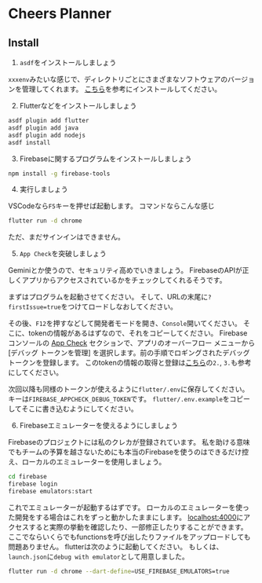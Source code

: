 # Cheers Planner

## Install
1. `asdf`をインストールしましょう

`xxxenv`みたいな感じで、ディレクトリごとにさまざまなソフトウェアのバージョンを管理してくれます。
[こちら](https://asdf-vm.com/ja-jp/guide/getting-started.html)を参考にインストールしてください。


2. Flutterなどをインストールしましょう
```sh
asdf plugin add flutter
asdf plugin add java
asdf plugin add nodejs
asdf install
```

3. Firebaseに関するプログラムをインストールしましょう
```sh
npm install -g firebase-tools
```

4. 実行しましょう

VSCodeなら`F5`キーを押せば起動します。
コマンドならこんな感じ
```sh
flutter run -d chrome
```
ただ、まだサインインはできません。

5. `App Check`を突破しましょう

Geminiとか使うので、セキュリティ高めでいきましょう。
FirebaseのAPIが正しくアプリからアクセスされているかをチェックしてくれるそうです。

まずはプログラムを起動させてください。
そして、URLの末尾に`?firstIssue=true`をつけてロードしなおしてください。

その後、`F12`を押すなどして開発者モードを開き、`Console`開いてください。
そこに、tokenの情報があるはずなので、それをコピーしてください。
Firebase コンソールの [App Check](https://console.firebase.google.com/project/cheers-planner/appcheck/apps?hl=ja) セクションで、アプリのオーバーフロー メニューから [デバッグ トークンを管理] を選択します。前の手順でロギングされたデバッグ トークンを登録します。
このtokenの情報の取得と登録は[こちら](https://firebase.google.com/docs/app-check/flutter/debug-provider?hl=ja#web)の`2.`, `3.`も参考にしてください。

次回以降も同様のトークンが使えるように`flutter/.env`に保存してください。
キーは`FIREBASE_APPCHECK_DEBUG_TOKEN`です。
`flutter/.env.example`をコピーしてそこに書き込むようにしてください。

6. Firebaseエミュレーターを使えるようにしましょう

Firebaseのプロジェクトには私のクレカが登録されています。
私を助ける意味でもチームの予算を越さないためにも本当のFirebaseを使うのはできるだけ控え、ローカルのエミュレーターを使用しましょう。
```sh
cd firebase
firebase login
firebase emulators:start
```
これでエミュレーターが起動するはずです。
ローカルのエミュレーターを使った開発をする場合はこれをずっと動かしたままにします。
[localhost:4000](localhost:4000)にアクセスすると実際の挙動を確認したり、一部修正したりすることができます。
ここでならいくらでもfunctionsを呼び出したりファイルをアップロードしても問題ありません。
flutterは次のように起動してください。
もしくは、`launch.json`に`debug with emulator`として用意しました。
```sh
flutter run -d chrome --dart-define=USE_FIREBASE_EMULATORS=true
```